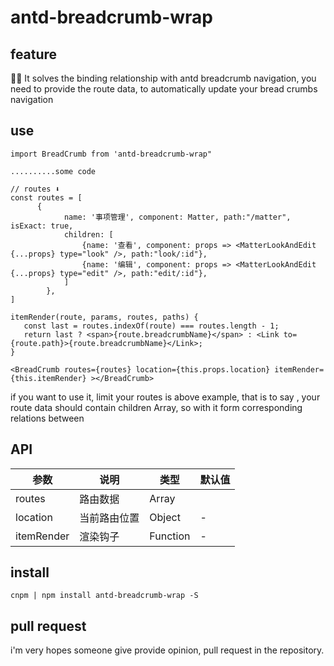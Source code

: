 # antd-breadcrumb-wrap


## feature
🚀🚀 It solves the binding relationship with antd breadcrumb navigation,
you need to provide the route data, to automatically update your bread
crumbs navigation

## use
```
import BreadCrumb from 'antd-breadcrumb-wrap"

..........some code

// routes ⬇️
const routes = [
      {
            name: '事项管理', component: Matter, path:"/matter", isExact: true,
            children: [
                {name: '查看', component: props => <MatterLookAndEdit {...props} type="look" />, path:"look/:id"},
                {name: '编辑', component: props => <MatterLookAndEdit {...props} type="edit" />, path:"edit/:id"},
            ]
        },
]

itemRender(route, params, routes, paths) {
   const last = routes.indexOf(route) === routes.length - 1;
   return last ? <span>{route.breadcrumbName}</span> : <Link to={route.path}>{route.breadcrumbName}</Link>;
}

<BreadCrumb routes={routes} location={this.props.location} itemRender={this.itemRender} ></BreadCrumb>

```


if you want to use it, limit your routes is above example, that is to say , your route data should contain children Array,
so with it form corresponding relations between

## API

| 参数         | 说明                                      | 类型         | 默认值 |
|-------------|------------------------------------------|-------------|-------|
| routes        | 路由数据 | Array |
| location      | 当前路由位置     | Object  | -    |
| itemRender    | 渲染钩子    | Function  | -    |


## install

```
cnpm | npm install antd-breadcrumb-wrap -S
```

## pull request

i'm very hopes someone give provide opinion, pull request in the repository.
